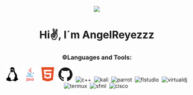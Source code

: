 <div id="header" align="center">
  <img src="https://media.giphy.com/media/lrrBalkpfCcbVqaQPU/giphy.gif" width="400"/>
    <h1 align="center">Hi✌, I´m AngelReyezzz</h1>
  <div aling="left">
       <h3>⚙️Languages and Tools:</h3>
          <div>
             <img src="https://github.com/devicons/devicon/blob/master/icons/linux/linux-plain.svg"
           title="linux" alt="linux"
           width="40" heigth="40"/>&nbsp;
             <img src="https://github.com/devicons/devicon/blob/master/icons/java/java-original-wordmark.svg" 
           title="java" alt="java"
           width="40" heigth="40"/>&nbsp;
             <img src="https://github.com/devicons/devicon/blob/master/icons/html5/html5-plain.svg" 
           title="html5" alt="html5"
           width="40" heigth="40"/>&nbsp;
             <img src="https://github.com/devicons/devicon/blob/master/icons/github/github-original.svg" 
           title="github" alt="github"
           width="40" heigth="40"/>&nbsp; 
            <img src="https://upload.wikimedia.org/wikipedia/commons/1/18/ISO_C%2B%2B_Logo.svg" 
           title="c++" alt="c++ "
           width="40" heigth="40"/>&nbsp;            
            <img src="https://upload.wikimedia.org/wikipedia/commons/2/2b/Kali-dragon-icon.svg" 
           title="kali" alt="kali"
           width="40" heigth="40"/>&nbsp;
              <img src="https://upload.wikimedia.org/wikipedia/commons/4/45/Parrot_Logo.png" 
           title="parrot" alt="parrot"
           width="40" heigth="40"/>&nbsp;
             <img src="https://user-images.githubusercontent.com/113303967/215305221-0b4adaa0-927c-409a-a2f0-220e861233b9.png" 
           title="flstudio" alt="flstudio"
           width="40" heigth="40"/>&nbsp; 
             <img src="https://user-images.githubusercontent.com/113303967/215285465-620fdcd1-689e-41d8-aaa2-eb454b2c21d5.png" 
           title="virtualdj" alt="virtualdj"
           width="40" heigth="40"/>&nbsp;
            <img src="https://user-images.githubusercontent.com/113303967/215284991-d4e3e8f7-f636-4777-9e23-cff0da91caf8.png" 
           title="termux" alt="termux"
           width="40" heigth="40"/>&nbsp;
             <img src="https://user-images.githubusercontent.com/113303967/215285181-5b622bb7-c612-4621-b4ad-acff909ed19f.png" 
           title="sfml" alt="sfml"
           width="40" heigth="40"/>&nbsp;
             <img src="https://user-images.githubusercontent.com/113303967/215285271-2ae4657e-4c66-4c2b-9070-f3aad549da02.png" 
           title="cisco" alt="cisco "
           width="40" heigth="40"/>&nbsp;
          <div>
          </div>
  
  
 
      
      
           

